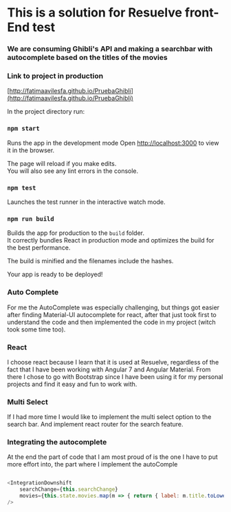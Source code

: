 # This is a solution for Resuelve front-End test

### We are consuming Ghibli's API and making a searchbar with autocomplete based on the titles of the movies 

### Link to project in production

[http://fatimaavilesfa.github.io/PruebaGhibli](http://fatimaavilesfa.github.io/PruebaGhibli)

In the project directory run:

### `npm start`

Runs the app in the development mode
Open [http://localhost:3000](http://localhost:3000) to view it in the browser.

The page will reload if you make edits.<br>
You will also see any lint errors in the console.

### `npm test`

Launches the test runner in the interactive watch mode.<br>

### `npm run build`

Builds the app for production to the `build` folder.<br>
It correctly bundles React in production mode and optimizes the build for the best performance.

The build is minified and the filenames include the hashes.<br>

Your app is ready to be deployed!

### Auto Complete

For me the AutoComplete was especially challenging, but things got easier after finding Material-UI autocomplete for react, after that just took first to understand the code and then implemented the code in my project (witch took some time too).

### React

I choose react because I learn that it is used at Resuelve, regardless of the fact that I have been working with Angular 7 and Angular Material. From there I chose to go with Bootstrap since I have been using it for my personal projects and find it easy and fun to work with.

### Multi Select

If I had more time I would like to implement the multi select option to the search bar.
And implement react router for the search feature.

### Integrating the autocomplete 

At the end the part of code that I am most proud of is the one I have to put more effort into, the part where I implement the autoComple

```javascript

<IntegrationDownshift 
	searchChange={this.searchChange} 
	movies={this.state.movies.map(m => { return { label: m.title.toLowerCase() } })}
/>

```




